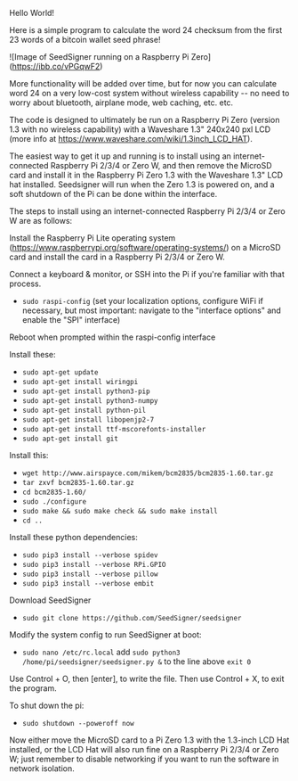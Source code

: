 Hello World!

Here is a simple program to calculate the word 24 checksum from the first 23 words of a bitcoin wallet seed phrase!

![Image of SeedSigner running on a Raspberry Pi Zero]
(https://ibb.co/vPGqwF2)

More functionality will be added over time, but for now you can calculate word 24 on a very low-cost system without wireless capability -- no need to worry about bluetooth, airplane mode, web caching, etc. etc. 

The code is designed to ultimately be run on a Raspberry Pi Zero (version 1.3 with no wireless capability) with a Waveshare 1.3" 240x240 pxl LCD (more info at https://www.waveshare.com/wiki/1.3inch_LCD_HAT).

The easiest way to get it up and running is to install using an internet-connected Raspberry Pi 2/3/4 or Zero W, and then remove the MicroSD card and install it in the Raspberry Pi Zero 1.3 with the Waveshare 1.3" LCD hat installed. Seedsigner will run when the Zero 1.3 is powered on, and a soft shutdown of the Pi can be done within the interface.

The steps to install using an internet-connected Raspberry Pi 2/3/4 or Zero W are as follows:

Install the Raspberry Pi Lite operating system (https://www.raspberrypi.org/software/operating-systems/) on a MicroSD card and install the card in a Raspberry Pi 2/3/4 or Zero W.

Connect a keyboard & monitor, or SSH into the Pi if you're familiar with that process.

* `sudo raspi-config`
(set your localization options, configure WiFi if necessary, but most important: navigate to the "interface options" and enable the "SPI" interface)

Reboot when prompted within the raspi-config interface

Install these:
* `sudo apt-get update`
* `sudo apt-get install wiringpi`
* `sudo apt-get install python3-pip`
* `sudo apt-get install python3-numpy`
* `sudo apt-get install python-pil`
* `sudo apt-get install libopenjp2-7`
* `sudo apt-get install ttf-mscorefonts-installer`
* `sudo apt-get install git`

Install this:
* `wget http://www.airspayce.com/mikem/bcm2835/bcm2835-1.60.tar.gz`
* `tar zxvf bcm2835-1.60.tar.gz`
* `cd bcm2835-1.60/`
* `sudo ./configure`
* `sudo make && sudo make check && sudo make install`
* `cd ..`

Install these python dependencies:
* `sudo pip3 install --verbose spidev`
* `sudo pip3 install --verbose RPi.GPIO`
* `sudo pip3 install --verbose pillow`
* `sudo pip3 install --verbose embit`

Download SeedSigner
* `sudo git clone https://github.com/SeedSigner/seedsigner`

Modify the system config to run SeedSigner at boot:
* `sudo nano /etc/rc.local`
add `sudo python3 /home/pi/seedsigner/seedsigner.py &`
to the line above `exit 0`

Use Control + O, then [enter], to write the file.
Then use Control + X, to exit the program.

To shut down the pi:
* `sudo shutdown --poweroff now`

Now either move the MicroSD card to a Pi Zero 1.3 with the 1.3-inch LCD Hat installed, or the LCD Hat will also run fine on a Raspberry Pi 2/3/4 or Zero W; just remember to disable networking if you want to run the software in network isolation.
